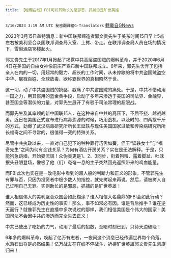```yaml
---
title: 【秘翻在线】FBI可知其助长的是邪恶，抓捕的是旷世英雄
---
```

`3/16/2023 3:19 AM UTC 秘密翻譯組G-Translators` [轉載自GNews](https://gnews.org/articles/1018156)

         

2023年3月15日盖特消息：新中国联邦缔造者郭文贵先生于美东时间15日早上5点左右被美利坚合众国联邦调查局入室、上拷、带走。在联邦调查局人员在场的情况下，雪梨酒店18楼起火。

郭文贵先生于2017年1月掀起了揭露中共高层盗国贼的爆料革命，并于2020年6月4日在美国的自由女神像前庄严宣布新中国联邦成立。6年来，郭先生舍弃了包括亲人在内的一切，用超常的毅力、超长的工作时间，从未停歇的将中共盗国贼盗空中华、屠戮百姓、全球放毒、欲称霸世界的真相昭然于世。

这一切，动了中共盗国贼的奶酪、戳痛了中共盗国贼的痛处。于是，中共不惜动用一国之力，用其惯用的蓝金黄手段，启动了多年来渗透于美国的司法界、金融界，甚至国会等潜伏的力量，对郭先生展开了有驳于司法常理的超限战。

而郭先生及其率领的新中国联邦人，在这种来自中共的高压下，不屈不挠、越战越勇。近日在美国正式宣布进行病毒溯源的时候，巧用战机，以及时的、四两拨千斤的方式，劲爆了武汉病毒研究所所长王延轶与现任美国国家过敏和传染病研究所所长福奇之间不寻常的，很值得一究的特殊关系。

尽管中共执政以来，一直对自己犯下的种种罪行巧舌如簧，但王“延轶女士”与“福奇先生”之间为何有金钱关系？为何有酒店开房关系？实在是无法解释。于是，只能狗急跳墙，开始耍流氓！众伪类更是1、2、3同步，衔着狗粮、露着脚趾、吐沫抿头丑陋登场，像极了他（们）奄奄一息的主子突然回光返照带来的鸡血能量。

而FBI此次也实在是一改电影中看到的超人般的判断力和正义的形象，不管郭先生有罪与否，只因为投资者中极少数人的指控，就先拷起来再说。然后，请被拷人自己证明自己无罪。实则助长的是邪恶，抓捕的是旷世英雄！

谁人相信伟大的美利坚合众国会如此糊涂？谁人相信大名鼎鼎的FBI会如此行动？然而，这已经成为历史性的事实！那么，事不如常必有因。谁是背后推手？谁在逆天而行？就像郭先生在直播中多次说过的那样，我们相信美国是个伟大的国家！美国司法不会因中共的渗透而完全失去正义！

中共已使出了吃奶的力气，动用了最后的招数，至暗时刻已到，只待天边破晓！

6年多的爆料革命，唤起了亿万有志者，一夜间这个消息已经传遍世界每个角落。水落石出将是必然结果！亿万战友在在线不停战斗，祈祷旷世英雄郭文贵先生凯旋归来！
